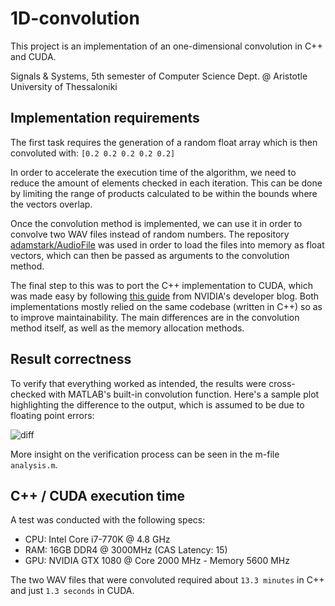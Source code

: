 # 1D-convolution
This project is an implementation of an one-dimensional convolution in C++ and CUDA.

Signals & Systems, 5th semester of Computer Science Dept. @ Aristotle University of Thessaloniki

## Implementation requirements
The first task requires the generation of a random float array which is then convoluted with: `[0.2 0.2 0.2 0.2 0.2]`

In order to accelerate the execution time of the algorithm, we need to reduce the amount of elements checked in each iteration.
This can be done by limiting the range of products calculated to be within the bounds where the vectors overlap.

Once the convolution method is implemented, we can use it in order to convolve two WAV files instead of random numbers.
The repository [adamstark/AudioFile](https://github.com/adamstark/AudioFile) was used in order to load the files into memory
as float vectors, which can then be passed as arguments to the convolution method.

The final step to this was to port the C++ implementation to CUDA, which was made easy by following
[this guide](https://devblogs.nvidia.com/even-easier-introduction-cuda/) from NVIDIA's developer blog.
Both implementations mostly relied on the same codebase (written in C++) so as to improve maintainability.
The main differences are in the convolution method itself, as well as the memory allocation methods.

## Result correctness
To verify that everything worked as intended, the results were cross-checked with MATLAB's built-in convolution function.
Here's a sample plot highlighting the difference to the output, which is assumed to be due to floating point errors:

![diff](https://i.imgur.com/UuUMVch.png)

More insight on the verification process can be seen in the m-file `analysis.m`.

## C++ / CUDA execution time
A test was conducted with the following specs:
- CPU: Intel Core i7-770K @ 4.8 GHz
- RAM: 16GB DDR4 @ 3000MHz (CAS Latency: 15)
- GPU: NVIDIA GTX 1080 @ Core 2000 MHz - Memory 5600 MHz

The two WAV files that were convoluted required about `13.3 minutes` in C++ and just `1.3 seconds` in CUDA.
